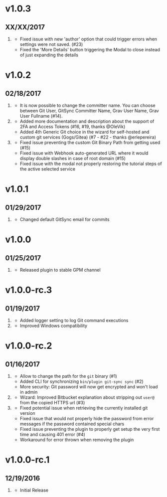 # v1.0.3
## XX/XX/2017

1. [](#bugfix)
    * Fixed issue with new 'author' option that could trigger errors when settings were not saved. (#23)
    * Fixed the 'More Details' button triggering the Modal to close instead of just expanding the details
    
# v1.0.2
## 02/18/2017

1. [](#new)
    * It is now possible to change the committer name. You can choose between Git User, GitSync Committer Name, Grav User Name, Grav User Fullname (#14).
2. [](#improved)
    * Added more documentation and description about the support of 2FA and Access Tokens (#16, #19, thanks @OleVik)
    * Added 4th Generic Git choice in the wizard for self-hosted and custom git services (Gogs/Gitea) (#7 - #22 - thanks @erlepereira)
1. [](#bugfix)
    * Fixed issue preventing the custom Git Binary Path from getting used (#15)
    * Fixed issue with Webhook auto-generated URL where it would display double slashes in case of root domain (#15)
    * Fixed issue with the modal not properly restoring the tutorial steps of the active selected service
    
# v1.0.1
## 01/29/2017

1. [](#bugfix)
    * Changed default GitSync email for commits
    
# v1.0.0
## 01/25/2017

1. [](#new)
    * Released plugin to stable GPM channel

# v1.0.0-rc.3
## 01/19/2017

1. [](#new)
    * Added logger setting to log Git command executions
1. [](#improved)
    * Improved Windows compatibility

# v1.0.0-rc.2
## 01/16/2017

1. [](#new)
    * Allow to change the path for the `git` binary (#1)
    * Added CLI for synchronizing `bin/plugin git-sync sync` (#2)
    * More security: Git password will now get encrypted and won't load in admin
1. [](#improved)
    * Wizard: Improved Bitbucket explanation about stripping out `user@` from the copied HTTPS url (#3)
1. [](#bugfix)
    * Fixed potential issue when retrieving the currently installed git version
    * Fixed issue that would not properly hide the password from error messages if the password contained special chars
    * Fixed issue preventing the plugin to properly get setup the very first time and causing 401 error (#4)
    * Workaround for error thrown when removing the plugin

# v1.0.0-rc.1
##  12/19/2016

1. [](#new)
    * Initial Release

